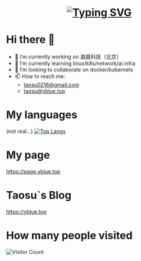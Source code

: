 <h1 align="center"><a href="https://git.io/typing-svg"><img src="https://readme-typing-svg.demolab.com?font=Fira+Code&pause=1000&random=false&width=435&lines=Daliy+Growing!!!;Welecome+to+my+profile;%E4%BB%8A%E5%A4%A9%E6%8E%A8%E4%BB%A3%E7%A0%81%E4%BA%86%E5%90%97" alt="Typing SVG" /></a>
</h1>

# Hi there 👋

<!--
**taosu0216/taosu0216** is a ✨ _special_ ✨ repository because its `README.md` (this file) appears on your GitHub profile.

Here are some ideas to get you started:

- 🔭 I’m currently working on ...
- 🌱 I’m currently learning ...
- 👯 I’m looking to collaborate on ...
- 🤔 I’m looking for help with ...
- 💬 Ask me about ...
- 📫 How to reach me: ...
- 😄 Pronouns: ...
- ⚡ Fun fact: ...
-->
- 🔭 I’m currently working on 潞晨科技（北京）
- 🌱 I’m currently learning linux/k8s/network/ai infra
- 👯 I’m looking to collaborate on docker/kubernets
- 📫 How to reach me:
  -  taosu0216@gmail.com
  -  taosu@yblue.top
# My languages
(not real...)
[![Top Langs](https://github-readme-stats.vercel.app/api/top-langs/?username=taosu0216)](https://github.com/taosu0216/github-readme-stats)
# My page
https://page.yblue.top
# Taosu`s Blog
https://yblue.top
# How many people visited
![Visitor Count](https://profile-counter.glitch.me/taosu0216/count.svg)
